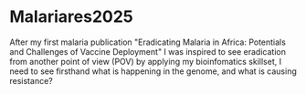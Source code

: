 # Malariares2025
After my first malaria publication "Eradicating Malaria in Africa: Potentials and Challenges of Vaccine Deployment" I was inspired to see eradication from another point of view (POV) by applying my bioinfomatics skillset, I need to see firsthand what is happening in the genome, and what is causing resistance?
